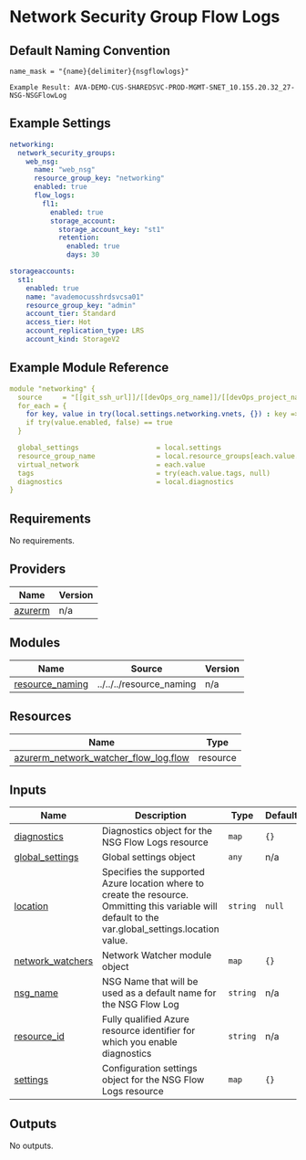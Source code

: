 # Network Security Group Flow Logs

## Default Naming Convention
```
name_mask = "{name}{delimiter}{nsgflowlogs}"

Example Result: AVA-DEMO-CUS-SHAREDSVC-PROD-MGMT-SNET_10.155.20.32_27-NSG-NSGFlowLog
```

## Example Settings
```yaml
networking:
  network_security_groups:
    web_nsg:
      name: "web_nsg"
      resource_group_key: "networking"
      enabled: true
      flow_logs:
        fl1:
          enabled: true
          storage_account:
            storage_account_key: "st1"
            retention:
              enabled: true
              days: 30

storageaccounts:
  st1:
    enabled: true
    name: "avademocusshrdsvcsa01"
    resource_group_key: "admin"
    account_tier: Standard
    access_tier: Hot
    account_replication_type: LRS
    account_kind: StorageV2

```

## Example Module Reference

```yaml
module "networking" {
  source     = "[[git_ssh_url]]/[[devOps_org_name]]/[[devOps_project_name]]/[[devOps_repo_name]]//modules/networking/virtual_network"
  for_each = {
    for key, value in try(local.settings.networking.vnets, {}) : key => value
    if try(value.enabled, false) == true
  }

  global_settings                   = local.settings
  resource_group_name               = local.resource_groups[each.value.resource_group_key].name
  virtual_network                   = each.value
  tags                              = try(each.value.tags, null)
  diagnostics                       = local.diagnostics
}
```

<!-- BEGIN_TF_DOCS -->
## Requirements

No requirements.

## Providers

| Name | Version |
|------|---------|
| <a name="provider_azurerm"></a> [azurerm](#provider\_azurerm) | n/a |

## Modules

| Name | Source | Version |
|------|--------|---------|
| <a name="module_resource_naming"></a> [resource\_naming](#module\_resource\_naming) | ../../../resource_naming | n/a |

## Resources

| Name | Type |
|------|------|
| [azurerm_network_watcher_flow_log.flow](https://registry.terraform.io/providers/hashicorp/azurerm/latest/docs/resources/network_watcher_flow_log) | resource |

## Inputs

| Name | Description | Type | Default | Required |
|------|-------------|------|---------|:--------:|
| <a name="input_diagnostics"></a> [diagnostics](#input\_diagnostics) | Diagnostics object for the NSG Flow Logs resource | `map` | `{}` | no |
| <a name="input_global_settings"></a> [global\_settings](#input\_global\_settings) | Global settings object | `any` | n/a | yes |
| <a name="input_location"></a> [location](#input\_location) | Specifies the supported Azure location where to create the resource. Ommitting this variable will default to the var.global\_settings.location value. | `string` | `null` | no |
| <a name="input_network_watchers"></a> [network\_watchers](#input\_network\_watchers) | Network Watcher module object | `map` | `{}` | no |
| <a name="input_nsg_name"></a> [nsg\_name](#input\_nsg\_name) | NSG Name that will be used as a default name for the NSG Flow Log | `string` | n/a | yes |
| <a name="input_resource_id"></a> [resource\_id](#input\_resource\_id) | Fully qualified Azure resource identifier for which you enable diagnostics | `string` | n/a | yes |
| <a name="input_settings"></a> [settings](#input\_settings) | Configuration settings object for the NSG Flow Logs resource | `map` | `{}` | no |

## Outputs

No outputs.
<!-- END_TF_DOCS -->